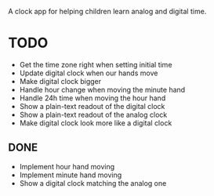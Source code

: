 A clock app for helping children learn analog and digital time.

# TODO
* Get the time zone right when setting initial time
* Update digital clock when our hands move
* Make digital clock bigger
* Handle hour change when moving the minute hand
* Handle 24h time when moving the hour hand
* Show a plain-text readout of the digital clock
* Show a plain-text readout of the analog clock
* Make digital clock look more like a digital clock

## DONE
* Implement hour hand moving
* Implement minute hand moving
* Show a digital clock matching the analog one
